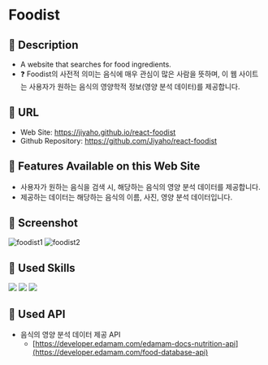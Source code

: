 # Foodist

## 🔷 Description

- A website that searches for food ingredients.
- ❓ Foodist의 사전적 의미는 음식에 매우 관심이 많은 사람을 뜻하며, 이 웹 사이트는 사용자가 원하는 음식의 영양학적 정보(영양 분석 데이터)를 제공합니다.

## 🔷 URL

- Web Site: https://jiyaho.github.io/react-foodist
- Github Repository: https://github.com/Jiyaho/react-foodist

## 🔷 Features Available on this Web Site

- 사용자가 원하는 음식을 검색 시, 해당하는 음식의 영양 분석 데이터를 제공합니다.
- 제공하는 데이터는 해당하는 음식의 이름, 사진, 영양 분석 데이터입니다.

## 🔷 Screenshot

<img src="https://i.ibb.co/wdV589Z/foodist1.png" alt="foodist1" border="0">
<img src="https://i.ibb.co/gWRpTtp/foodist2.png" alt="foodist2" border="0">

## 🔷 Used Skills

<img src="https://img.shields.io/badge/React-61DAFB?style=for-the-badge&logo=React&logoColor=black" /> <img src="https://img.shields.io/badge/TypeScript-3178C6?style=for-the-badge&logo=TypeScript&logoColor=white" /> <img src="https://img.shields.io/badge/CSS Modules-000000?style=for-the-badge&logo=CSS Modules&logoColor=white" />

## 🔷 Used API

- 음식의 영양 분석 데이터 제공 API
  - [https://developer.edamam.com/edamam-docs-nutrition-api](https://developer.edamam.com/food-database-api)
